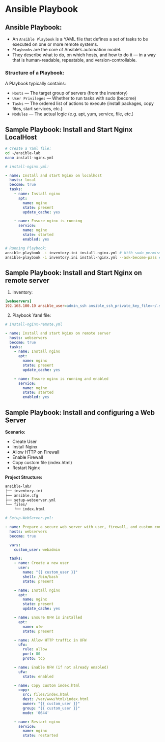 # Ansible Playbook

## Ansible Playbook:
* An `Ansible Playbook` is a YAML file that defines a set of tasks to be executed on one or more remote systems.
* `Playbooks` are the core of Ansible’s automation model.
* They describe what to do, on which hosts, and how to do it — in a way that is human-readable, repeatable, and version-controllable.

### Structure of a Playbook:
A Playbook typically contains:
* `Hosts` — The target group of servers (from the inventory)
* `User Privileges` — Whether to run tasks with sudo (become)
* `Tasks` — The ordered list of actions to execute (install packages, copy files, start services, etc.)
* `Modules` — The actual logic (e.g. apt, yum, service, file, etc.)

## Sample Playbook: Install and Start Nginx LocalHost
```sh
# Create a Yaml file:
cd ~/ansible-lab
nano install-nginx.yml
```
```yaml
# install-nginx.yml:

- name: Install and start Nginx on localhost
  hosts: local
  become: true
  tasks:
    - name: Install nginx
      apt:
        name: nginx
        state: present
        update_cache: yes

    - name: Ensure nginx is running
      service:
        name: nginx
        state: started
        enabled: yes
```
```sh
# Running Playbook:
ansible-playbook -i inventory.ini install-nginx.yml # With sudo permission
ansible-playbook -i inventory.ini install-nginx.yml --ask-become-pass # Without sudo permission
```

## Sample Playbook: Install and Start Nginx on remote server
1. Inventory:
```ini
[webservers]
192.168.100.10 ansible_user=admin_ssh ansible_ssh_private_key_file=~/.ssh/id_rsa
```
2. Playbook Yaml file:
```yaml
# install-nginx-remote.yml

- name: Install and start Nginx on remote server
  hosts: webservers
  become: true
  tasks:
    - name: Install nginx
      apt:
        name: nginx
        state: present
        update_cache: yes

    - name: Ensure nginx is running and enabled
      service:
        name: nginx
        state: started
        enabled: yes
```

## Sample Playbook: Install and configuring a Web Server

**Scenario:**
* Create User
* Install Nginx
* Allow HTTP on Firewall
* Enable Firewall
* Copy custom file (index.html)
* Restart Nginx

**Project Structure:**
```sh
ansible-lab/
├── inventory.ini
├── ansible.cfg
├── setup-webserver.yml
└── files/
    └── index.html
```

```yaml
# Setup-WebServer.yml:

- name: Prepare a secure web server with user, firewall, and custom content
  hosts: webservers
  become: true

  vars:
    custom_user: webadmin

  tasks:
    - name: Create a new user
      user:
        name: "{{ custom_user }}"
        shell: /bin/bash
        state: present

    - name: Install nginx
      apt:
        name: nginx
        state: present
        update_cache: yes

    - name: Ensure UFW is installed
      apt:
        name: ufw
        state: present

    - name: Allow HTTP traffic in UFW
      ufw:
        rule: allow
        port: 80
        proto: tcp

    - name: Enable UFW (if not already enabled)
      ufw:
        state: enabled

    - name: Copy custom index.html
      copy:
        src: files/index.html
        dest: /var/www/html/index.html
        owner: "{{ custom_user }}"
        group: "{{ custom_user }}"
        mode: '0644'

    - name: Restart nginx
      service:
        name: nginx
        state: restarted
```


